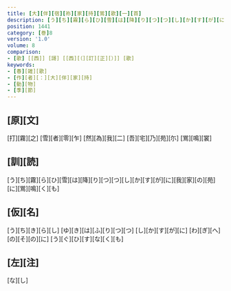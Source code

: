 ```yaml
---
title: [大][伴][宿][祢][家][持][鴬][歌][一][首]
description: [う][ち][霧][ら][ひ][雪][は][降][り][つ][つ][し][か][す][が][に][我][家][の][苑][に][鴬][鳴][く][も]
position: 1441
category: [巻]8
version: '1.0'
volume: 8
comparison:
- [歌] [[西]] [謌] [[西][（][訂][正][）]] [歌]
keywords:
- [春][雑][歌]
- [作][者][：][大][伴][家][持]
- [動][物]
- [季][節]
---
```


## [原][文]

[打][霧][之] [雪][者][零][乍] [然][為][我][二] [吾][宅][乃][苑][尓] [鴬][鳴][裳]

## [訓][読]

[う][ち][霧][ら][ひ][雪][は][降][り][つ][つ][し][か][す][が][に][我][家][の][苑][に][鴬][鳴][く][も]

## [仮][名]

[う][ち][き][ら][し] [ゆ][き][は][ふ][り][つ][つ] [し][か][す][が][に] [わ][ぎ][へ][の][そ][の][に] [う][ぐ][ひ][す][な][く][も]

## [左][注]

[な][し]

